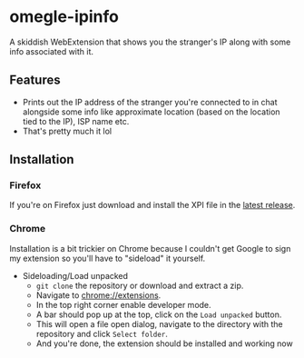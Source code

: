 # omegle-ipinfo

A skiddish WebExtension that shows you the stranger's IP along with some info associated with it.

## Features

 - Prints out the IP address of the stranger you're connected to in chat alongside some info like approximate location (based on the location tied to the IP), ISP name etc.
 - That's pretty much it lol
 
## Installation

### Firefox

If you're on Firefox just download and install the XPI file in the [latest release](https://github.com/fantoro/omegle-ipinfo/releases/latest).

### Chrome

Installation is a bit trickier on Chrome because I couldn't get Google to sign my extension so you'll have to "sideload" it yourself.

 - Sideloading/Load unpacked
   - `git clone` the repository or download and extract a zip.
   - Navigate to [chrome://extensions](chrome://extensions).
   - In the top right corner enable developer mode.
   - A bar should pop up at the top, click on the `Load unpacked` button.
   - This will open a file open dialog, navigate to the directory with the repository and click `Select folder`.
   - And you're done, the extension should be installed and working now
